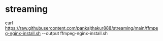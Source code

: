 # streaming

curl https://raw.githubusercontent.com/pankajthakur888/streaming/main/ffmpeg-nginx-install.sh --output ffmpeg-nginx-install.sh
